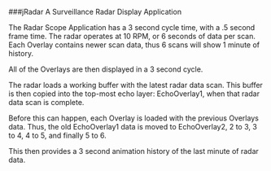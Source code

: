 ###jRadar
A Surveillance Radar Display Application

The Radar Scope Application has a 3 second cycle time, with a .5 second frame time.
The radar operates at 10 RPM, or 6 seconds of data per scan. Each Overlay
contains newer scan data, thus 6 scans will show 1 minute of history.

All of the Overlays are then displayed in a 3 second cycle.

The radar loads a working buffer with the latest radar data scan. This buffer
is then copied into the top-most echo layer: EchoOverlay1, when that radar
data scan is complete.

Before this can happen, each Overlay is loaded with the previous Overlays
data. Thus, the old EchoOverlay1 data is moved to EchoOverlay2, 2 to 3, 3 to
4, 4 to 5, and finally 5 to 6.

This then provides a 3 second animation history of the last minute of radar data.

